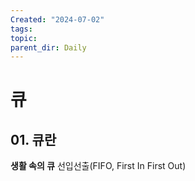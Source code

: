 ```yaml
---
Created: "2024-07-02"
tags: 
topic: 
parent_dir: Daily
---
```

# 큐
## 01. 큐란
**생활 속의 큐**
선입선출(FIFO, First In First Out)
## 